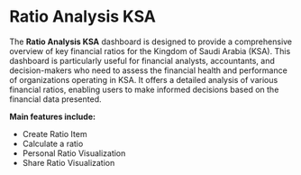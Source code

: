 # **Ratio Analysis KSA**

The **Ratio Analysis KSA** dashboard is designed to provide a comprehensive overview of key financial ratios for the Kingdom of Saudi Arabia (KSA). This dashboard is particularly useful for financial analysts, accountants, and decision-makers who need to assess the financial health and performance of organizations operating in KSA.
It offers a detailed analysis of various financial ratios, enabling users to make informed decisions based on the financial data presented.

**Main features include:**

- Create Ratio Item
- Calculate a ratio
- Personal Ratio Visualization
- Share Ratio Visualization
